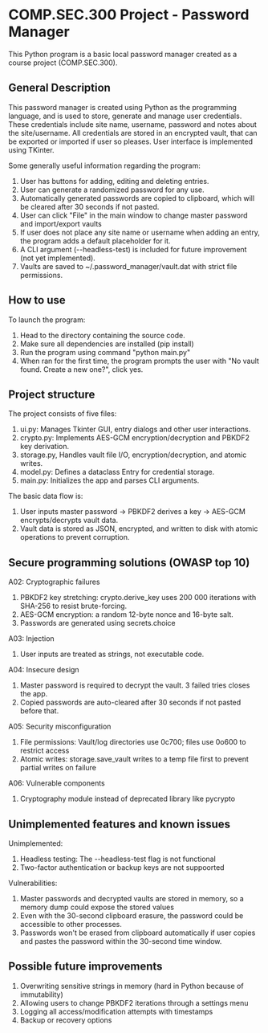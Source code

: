 COMP.SEC.300 Project - Password Manager
=======================================

This Python program is a basic local password manager created as a course project (COMP.SEC.300).

General Description
-
This password manager is created using Python as the programming language, and is used to store,
generate and manage user credentials. These credentials include site name, username, password and
notes about the site/username. All credentials are stored in an encrypted vault, that can be
exported or imported if user so pleases. User interface is implemented using TKinter. 

Some generally useful information regarding the program:
1. User has buttons for adding, editing and deleting entries.
2. User can generate a randomized password for any use.
3. Automatically generated passwords are copied to clipboard, which will be cleared after 30
seconds if not pasted.
4. User can click "File" in the main window to change master password and import/export vaults
5. If user does not place any site name or username when adding an entry, the program adds a
default placeholder for it. 
6. A CLI argument (--headless-test) is included for future improvement (not yet implemented).
7. Vaults are saved to ~/.password_manager/vault.dat with strict file permissions. 

How to use
-

To launch the program:
1. Head to the directory containing the source code.
2. Make sure all dependencies are installed (pip install)
3. Run the program using command "python main.py"
4. When ran for the first time, the program prompts the user with "No vault found. Create
a new one?", click yes.

Project structure
-
The project consists of five files:
1. ui.py: Manages Tkinter GUI, entry dialogs and other user interactions.
2. crypto.py: Implements AES-GCM encryption/decryption and PBKDF2 key derivation.
3. storage.py, Handles vault file I/O, encryption/decryption, and atomic writes.
4. model.py: Defines a dataclass Entry for credential storage.
5. main.py: Initializes the app and parses CLI arguments.

The basic data flow is:
1. User inputs master password → PBKDF2 derives a key → AES-GCM encrypts/decrypts vault data.
2. Vault data is stored as JSON, encrypted, and written to disk with atomic operations to prevent corruption.

Secure programming solutions (OWASP top 10)
-

A02: Cryptographic failures
1. PBKDF2 key stretching: crypto.derive_key uses 200 000 iterations with SHA-256 to resist
brute-forcing.
2. AES-GCM encryption: a random 12-byte nonce and 16-byte salt.
3. Passwords are generated using secrets.choice

A03: Injection
1. User inputs are treated as strings, not executable code.

A04: Insecure design
1. Master password is required to decrypt the vault. 3 failed tries closes the app.
2. Copied passwords are auto-cleared after 30 seconds if not pasted before that.

A05: Security misconfiguration
1. File permissions: Vault/log directories use 0c700; files use 0o600 to restrict access
2. Atomic writes: storage.save_vault writes to a temp file first to prevent partial writes on failure

A06: Vulnerable components
1. Cryptography module instead of deprecated library like pycrypto

Unimplemented features and known issues
- 

Unimplemented:
1. Headless testing: The --headless-test flag is not functional
2. Two-factor authentication or backup keys are not suppoorted

Vulnerabilities:
1. Master passwords and decrypted vaults are stored in memory, so a memory dump could expose
the stored values
2. Even with the 30-second clipboard erasure, the password could be accessible to other processes.
3. Passwords won't be erased from clipboard automatically if user copies and pastes the password within
the 30-second time window.

Possible future improvements
-

1. Overwriting sensitive strings in memory (hard in Python because of immutability)
2. Allowing users to change PBKDF2 iterations through a settings menu
3. Logging all access/modification attempts with timestamps
4. Backup or recovery options
